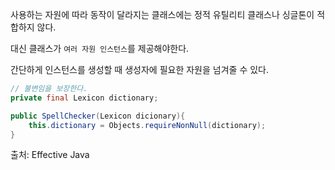 사용하는 자원에 따라 동작이 달라지는 클래스에는 정적 유틸리티 클래스나 싱글톤이 적합하지 않다.

대신 클래스가 `여러 자원 인스턴스`를 제공해야한다.

간단하게 인스턴스를 생성할 때 생성자에 필요한 자원을 넘겨줄 수 있다.

```java
// 불변임을 보장한다.
private final Lexicon dictionary;

public SpellChecker(Lexicon dicionary){
	this.dictionary = Objects.requireNonNull(dictionary);
}
```


출처: Effective Java
